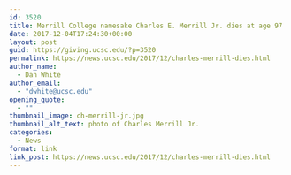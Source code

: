 ```yaml
---
id: 3520
title: Merrill College namesake Charles E. Merrill Jr. dies at age 97
date: 2017-12-04T17:24:30+00:00
layout: post
guid: https://giving.ucsc.edu/?p=3520
permalink: https://news.ucsc.edu/2017/12/charles-merrill-dies.html
author_name:
  - Dan White
author_email:
  - "dwhite@ucsc.edu"
opening_quote:
  - ""
thumbnail_image: ch-merrill-jr.jpg
thumbnail_alt_text: photo of Charles Merrill Jr.
categories:
  - News
format: link
link_post: https://news.ucsc.edu/2017/12/charles-merrill-dies.html
---
```

